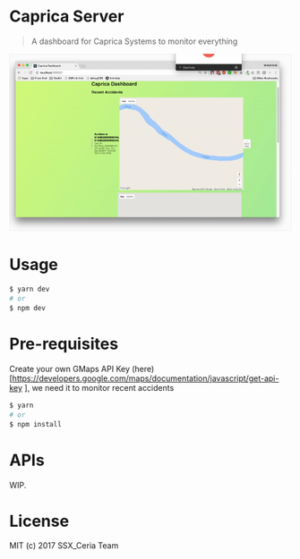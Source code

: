 # Caprica Server

> A dashboard for Caprica Systems to monitor everything

<img src="/dashboard.gif" />

# Usage

```sh
$ yarn dev
# or
$ npm dev
```

# Pre-requisites

Create your own GMaps API Key (here)[https://developers.google.com/maps/documentation/javascript/get-api-key
], we need it to monitor recent accidents

```sh
$ yarn
# or
$ npm install
```

# APIs

WIP.

# License

MIT (c) 2017 SSX_Ceria Team

